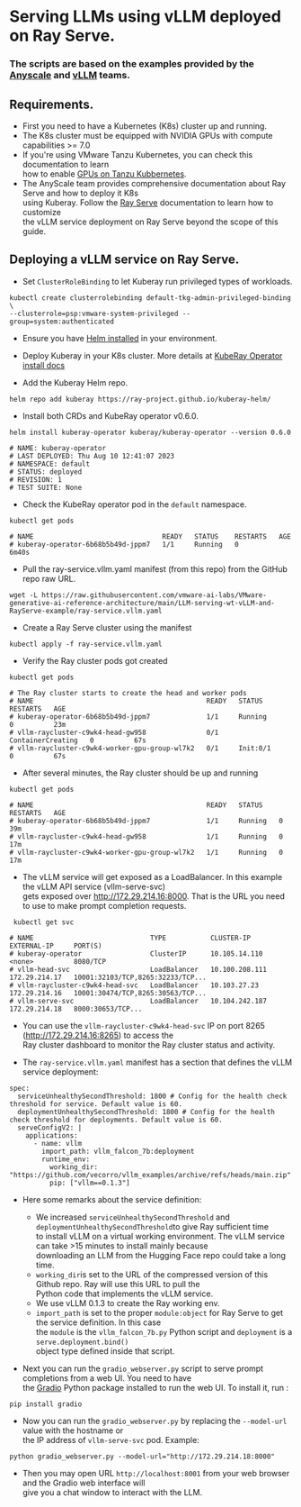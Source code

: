 #  Serving LLMs using vLLM deployed on Ray Serve.

### The scripts are based on the examples provided by the [Anyscale](https://www.anyscale.com/blog/continuous-batching-llm-inference) and [vLLM](https://github.com/vllm-project/vllm/tree/main/examples) teams.

## Requirements.

- First you need to have a Kubernetes (K8s) cluster up and running.
- The K8s cluster must be equipped with NVIDIA GPUs with compute capabilities >= 7.0
- If you're using VMware Tanzu Kubernetes, you can check this documentation to learn <br> how to enable [GPUs on Tanzu Kubbernetes](https://docs.vmware.com/en/VMware-Tanzu-Kubernetes-Grid/1.6/vmware-tanzu-kubernetes-grid-16/GUID-tanzu-k8s-clusters-hardware.html).
- The AnyScale team provides comprehensive documentation about Ray Serve and how to deploy it K8s<br>
using Kuberay. Follow the [Ray Serve](https://docs.ray.io/en/latest/serve/index.html) documentation to learn how to customize<br>the vLLM service deployment on Ray Serve beyond the scope of this guide.


## Deploying a vLLM service on Ray Serve.
- Set `ClusterRoleBinding` to let Kuberay run privileged types of workloads.<br>
```
kubectl create clusterrolebinding default-tkg-admin-privileged-binding \
--clusterrole=psp:vmware-system-privileged --group=system:authenticated
```
- Ensure you have [Helm installed](https://helm.sh/docs/intro/install/) in your environment.
- Deploy Kuberay in your K8s cluster. More details at [KubeRay Operator install docs](https://github.com/ray-project/kuberay/blob/master/helm-chart/kuberay-operator/README.md)

- Add the Kuberay Helm repo.
````
helm repo add kuberay https://ray-project.github.io/kuberay-helm/
````

- Install both CRDs and KubeRay operator v0.6.0.
````
helm install kuberay-operator kuberay/kuberay-operator --version 0.6.0

# NAME: kuberay-operator
# LAST DEPLOYED: Thu Aug 10 12:41:07 2023
# NAMESPACE: default
# STATUS: deployed
# REVISION: 1
# TEST SUITE: None
````

- Check the KubeRay operator pod in the `default` namespace.
````
kubectl get pods

# NAME                                READY   STATUS    RESTARTS   AGE
# kuberay-operator-6b68b5b49d-jppm7   1/1     Running   0          6m40s
````
- Pull the ray-service.vllm.yaml manifest (from this repo) from the GitHub repo raw URL.
```` 
wget -L https://raw.githubusercontent.com/vmware-ai-labs/VMware-generative-ai-reference-architecture/main/LLM-serving-wt-vLLM-and-RayServe-example/ray-service.vllm.yaml
````
- Create a Ray Serve cluster using the manifest
````
kubectl apply -f ray-service.vllm.yaml
````
- Verify the Ray cluster pods got created
````
kubectl get pods

# The Ray cluster starts to create the head and worker pods
# NAME                                           READY   STATUS              RESTARTS   AGE
# kuberay-operator-6b68b5b49d-jppm7              1/1     Running             0          23m
# vllm-raycluster-c9wk4-head-gw958               0/1     ContainerCreating   0          67s
# vllm-raycluster-c9wk4-worker-gpu-group-wl7k2   0/1     Init:0/1            0          67s
````
- After several minutes, the Ray cluster should be up and running
````
kubectl get pods

# NAME                                           READY   STATUS    RESTARTS   AGE
# kuberay-operator-6b68b5b49d-jppm7              1/1     Running   0          39m
# vllm-raycluster-c9wk4-head-gw958               1/1     Running   0          17m
# vllm-raycluster-c9wk4-worker-gpu-group-wl7k2   1/1     Running   0          17m
````
- The vLLM service will get exposed as a LoadBalancer. In this example the vLLM API service (vllm-serve-svc)<br>gets exposed over http://172.29.214.16:8000. That is the URL you need to use to make prompt completion requests.
````
 kubectl get svc
 
# NAME                             TYPE           CLUSTER-IP       EXTERNAL-IP     PORT(S)
# kuberay-operator                 ClusterIP      10.105.14.110    <none>          8080/TCP
# vllm-head-svc                    LoadBalancer   10.100.208.111   172.29.214.17   10001:32103/TCP,8265:32233/TCP... 
# vllm-raycluster-c9wk4-head-svc   LoadBalancer   10.103.27.23     172.29.214.16   10001:30474/TCP,8265:30563/TCP...
# vllm-serve-svc                   LoadBalancer   10.104.242.187   172.29.214.18   8000:30653/TCP...

````
- You can use the `vllm-raycluster-c9wk4-head-svc` IP on port 8265 (http://172.29.214.16:8265) to access the<br>
Ray cluster dashboard to monitor the Ray cluster status and activity.


- The `ray-service.vllm.yaml` manifest has a section that defines the vLLM service deployment:
````
spec:
  serviceUnhealthySecondThreshold: 1800 # Config for the health check threshold for service. Default value is 60.
  deploymentUnhealthySecondThreshold: 1800 # Config for the health check threshold for deployments. Default value is 60.
  serveConfigV2: |
    applications:
      - name: vllm
        import_path: vllm_falcon_7b:deployment
        runtime_env:
          working_dir: "https://github.com/vecorro/vllm_examples/archive/refs/heads/main.zip"
          pip: ["vllm==0.1.3"]
````
- Here some remarks about the service definition:
    - We increased `serviceUnhealthySecondThreshold` and `deploymentUnhealthySecondThreshold`to give Ray sufficient time <br>
  to install vLLM on a virtual working environment. The vLLM service can take >15 minutes to install mainly because<br>
  downloading an LLM from the Hugging Face repo could take a long time.
    - `working_dir`is set to the URL of the compressed version of this Github repo. Ray will use this URL to pull the<br>
  Python code that implements the vLLM service.
    - We use vLLM 0.1.3 to create the Ray working env.
    - `import_path` is set to the proper `module:object` for Ray Serve to get the service definition. In this case <br>
  the `module` is the `vllm_falcon_7b.py` Python script and `deployment` is a `serve.deployment.bind()`<br>
  object type defined inside that script.


- Next you can run the `gradio_webserver.py` script to serve prompt completions from a web UI. You need to have<br>
the [Gradio](https://www.gradio.app/) Python package installed to run the web UI. To install it, run :
```
pip install gradio
```
- Now you can run the `gradio_webserver.py` by replacing the `--model-url` value with the hostname or<br>
the IP address of `vllm-serve-svc` pod. Example:
````
python gradio_webserver.py --model-url="http://172.29.214.18:8000"
````
- Then you may open URL `http://localhost:8001` from your web browser and the Gradio web interface will<br> 
give you a chat window to interact with the LLM.
